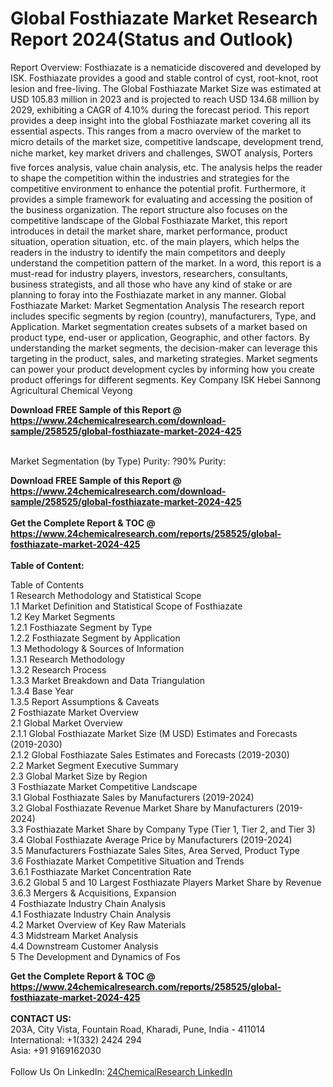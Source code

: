 <h1>Global Fosthiazate Market Research Report 2024(Status and Outlook)</h1><p>Report Overview:
Fosthiazate is a nematicide discovered and developed by ISK. Fosthiazate provides a good and stable control of cyst, root-knot, root lesion and free-living.
The Global Fosthiazate Market Size was estimated at USD 105.83  million in 2023 and is projected to reach USD 134.68  million by 2029, exhibiting a CAGR of 4.10% during the forecast period. 
This report provides a deep insight into the global Fosthiazate market covering all its essential aspects. This ranges from a macro overview of the market to micro details of the market size, competitive landscape, development trend, niche market, key market drivers and challenges, SWOT analysis, Porters five forces analysis, value chain analysis, etc. 
The analysis helps the reader to shape the competition within the industries and strategies for the competitive environment to enhance the potential profit. Furthermore, it provides a simple framework for evaluating and accessing the position of the business organization. The report structure also focuses on the competitive landscape of the Global Fosthiazate Market, this report introduces in detail the market share, market performance, product situation, operation situation, etc. of the main players, which helps the readers in the industry to identify the main competitors and deeply understand the competition pattern of the market.
In a word, this report is a must-read for industry players, investors, researchers, consultants, business strategists, and all those who have any kind of stake or are planning to foray into the Fosthiazate market in any manner.
Global Fosthiazate Market: Market Segmentation Analysis
The research report includes specific segments by region (country), manufacturers, Type, and Application. Market segmentation creates subsets of a market based on product type, end-user or application, Geographic, and other factors. By understanding the market segments, the decision-maker can leverage this targeting in the product, sales, and marketing strategies. Market segments can power your product development cycles by informing how you create product offerings for different segments.
Key Company
ISK
Hebei Sannong Agricultural Chemical
Veyong</p><div><b>Download FREE Sample of this Report @ 
            <a href="https://www.24chemicalresearch.com/download-sample/258525/global-fosthiazate-market-2024-425">
            https://www.24chemicalresearch.com/download-sample/258525/global-fosthiazate-market-2024-425</a></b></div><br><p>
Market Segmentation (by Type)
Purity: ?90%
Purity: </p><div><b>Download FREE Sample of this Report @ 
            <a href="https://www.24chemicalresearch.com/download-sample/258525/global-fosthiazate-market-2024-425">
            https://www.24chemicalresearch.com/download-sample/258525/global-fosthiazate-market-2024-425</a></b></div><br><div><b>Get the Complete Report & TOC @ 
            <a href="https://www.24chemicalresearch.com/reports/258525/global-fosthiazate-market-2024-425">
            https://www.24chemicalresearch.com/reports/258525/global-fosthiazate-market-2024-425</a></b></div><br>
            <b>Table of Content:</b><p>Table of Contents<br />
1 Research Methodology and Statistical Scope<br />
1.1 Market Definition and Statistical Scope of Fosthiazate<br />
1.2 Key Market Segments<br />
1.2.1 Fosthiazate Segment by Type<br />
1.2.2 Fosthiazate Segment by Application<br />
1.3 Methodology & Sources of Information<br />
1.3.1 Research Methodology<br />
1.3.2 Research Process<br />
1.3.3 Market Breakdown and Data Triangulation<br />
1.3.4 Base Year<br />
1.3.5 Report Assumptions & Caveats<br />
2 Fosthiazate Market Overview<br />
2.1 Global Market Overview<br />
2.1.1 Global Fosthiazate Market Size (M USD) Estimates and Forecasts (2019-2030)<br />
2.1.2 Global Fosthiazate Sales Estimates and Forecasts (2019-2030)<br />
2.2 Market Segment Executive Summary<br />
2.3 Global Market Size by Region<br />
3 Fosthiazate Market Competitive Landscape<br />
3.1 Global Fosthiazate Sales by Manufacturers (2019-2024)<br />
3.2 Global Fosthiazate Revenue Market Share by Manufacturers (2019-2024)<br />
3.3 Fosthiazate Market Share by Company Type (Tier 1, Tier 2, and Tier 3)<br />
3.4 Global Fosthiazate Average Price by Manufacturers (2019-2024)<br />
3.5 Manufacturers Fosthiazate Sales Sites, Area Served, Product Type<br />
3.6 Fosthiazate Market Competitive Situation and Trends<br />
3.6.1 Fosthiazate Market Concentration Rate<br />
3.6.2 Global 5 and 10 Largest Fosthiazate Players Market Share by Revenue<br />
3.6.3 Mergers & Acquisitions, Expansion<br />
4 Fosthiazate Industry Chain Analysis<br />
4.1 Fosthiazate Industry Chain Analysis<br />
4.2 Market Overview of Key Raw Materials<br />
4.3 Midstream Market Analysis<br />
4.4 Downstream Customer Analysis<br />
5 The Development and Dynamics of Fos</p><div><b>Get the Complete Report & TOC @ 
            <a href="https://www.24chemicalresearch.com/reports/258525/global-fosthiazate-market-2024-425">
            https://www.24chemicalresearch.com/reports/258525/global-fosthiazate-market-2024-425</a></b></div><br><b>CONTACT US:</b><br>
            203A, City Vista, Fountain Road, Kharadi, Pune, India - 411014<br>
            International: +1(332) 2424 294<br>
            Asia: +91 9169162030 <br><br>
            Follow Us On LinkedIn: <a href="https://www.linkedin.com/company/24chemicalresearch/">24ChemicalResearch LinkedIn</a>